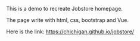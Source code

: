 This is a demo to recreate Jobstore homepage.

The page write with html, css, bootstrap and Vue.

Here is the link: https://chichigan.github.io/jobstore/
